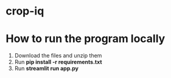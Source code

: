 # crop-iq

# How to run the program locally

1. Download the files and unzip them
2. Run **pip install -r requirements.txt**
3. Run **streamlit run app.py**
